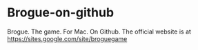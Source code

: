 Brogue-on-github
================

Brogue.  The game.  For Mac.  On Github.  The official website is at https://sites.google.com/site/broguegame